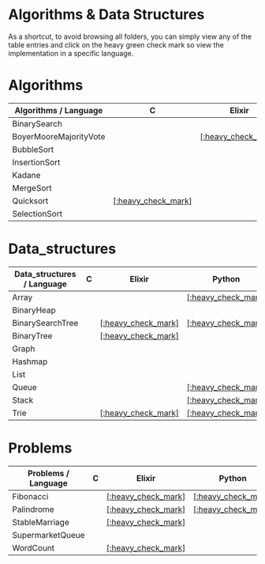 # Algorithms & Data Structures

As a shortcut, to avoid browsing all folders, you can simply view any of the table entries and click on the heavy green check mark so view the implementation in a specific language.


# Algorithms
|Algorithms / Language|C|Elixir|Python|Ruby|Rust|
|-|-|-|-|-|-|
BinarySearch| | |[[:heavy_check_mark]](algorithms/binary_search/python/binary_search)| |[[:heavy_check_mark]](algorithms/binary_search/rust/binary_search)
BoyerMooreMajorityVote| |[[:heavy_check_mark]](algorithms/boyer_moore_majority_vote/elixir/boyer_moore_majority_vote)|[[:heavy_check_mark]](algorithms/boyer_moore_majority_vote/python/boyer_moore_majority_vote)| | 
BubbleSort| | | | |[[:heavy_check_mark]](algorithms/bubble_sort/rust/bubble_sort)
InsertionSort| | |[[:heavy_check_mark]](algorithms/insertion_sort/python/insertion_sort)|[[:heavy_check_mark]](algorithms/insertion_sort/ruby/insertion_sort)|[[:heavy_check_mark]](algorithms/insertion_sort/rust/insertion_sort)
Kadane| | | | |[[:heavy_check_mark]](algorithms/kadane/rust/kadane)
MergeSort| | |[[:heavy_check_mark]](algorithms/merge_sort/python/merge_sort)|[[:heavy_check_mark]](algorithms/merge_sort/ruby/merge_sort)| 
Quicksort|[[:heavy_check_mark]](algorithms/quicksort/c/quicksort)| |[[:heavy_check_mark]](algorithms/quicksort/python/quicksort)| |[[:heavy_check_mark]](algorithms/quicksort/rust/quicksort)
SelectionSort| | |[[:heavy_check_mark]](algorithms/selection_sort/python/selection_sort)| |[[:heavy_check_mark]](algorithms/selection_sort/rust/selection_sort)


# Data_structures
|Data_structures / Language|C|Elixir|Python|Ruby|Rust|
|-|-|-|-|-|-|
Array| | |[[:heavy_check_mark]](data_structures/array/python/array)|[[:heavy_check_mark]](data_structures/array/ruby/array)|[[:heavy_check_mark]](data_structures/array/rust/array)
BinaryHeap| | | | |[[:heavy_check_mark]](data_structures/binary_heap/rust/binary_heap)
BinarySearchTree| |[[:heavy_check_mark]](data_structures/binary_search_tree/elixir/binary_search_tree)|[[:heavy_check_mark]](data_structures/binary_search_tree/python/binary_search_tree)| |[[:heavy_check_mark]](data_structures/binary_search_tree/rust/binary_search_tree)
BinaryTree| |[[:heavy_check_mark]](data_structures/binary_tree/elixir/binary_tree)| | | 
Graph| | | |[[:heavy_check_mark]](data_structures/graph/ruby/graph)|[[:heavy_check_mark]](data_structures/graph/rust/graph)
Hashmap| | | | |[[:heavy_check_mark]](data_structures/hashmap/rust/hashmap)
List| | | |[[:heavy_check_mark]](data_structures/list/ruby/list)|[[:heavy_check_mark]](data_structures/list/rust/list)
Queue| | |[[:heavy_check_mark]](data_structures/queue/python/queue)|[[:heavy_check_mark]](data_structures/queue/ruby/queue)|[[:heavy_check_mark]](data_structures/queue/rust/queue)
Stack| | |[[:heavy_check_mark]](data_structures/stack/python/stack)|[[:heavy_check_mark]](data_structures/stack/ruby/stack)|[[:heavy_check_mark]](data_structures/stack/rust/stack)
Trie| |[[:heavy_check_mark]](data_structures/trie/elixir/trie)|[[:heavy_check_mark]](data_structures/trie/python/trie)| | 


# Problems
|Problems / Language|C|Elixir|Python|Ruby|Rust|
|-|-|-|-|-|-|
Fibonacci| |[[:heavy_check_mark]](problems/fibonacci/elixir/fibonacci)|[[:heavy_check_mark]](problems/fibonacci/python/fibonacci)|[[:heavy_check_mark]](problems/fibonacci/ruby/fibonacci)|[[:heavy_check_mark]](problems/fibonacci/rust/fibonacci)
Palindrome| |[[:heavy_check_mark]](problems/palindrome/elixir/palindrome)|[[:heavy_check_mark]](problems/palindrome/python/palindrome)| |[[:heavy_check_mark]](problems/palindrome/rust/palindrome)
StableMarriage| |[[:heavy_check_mark]](problems/stable_marriage/elixir/stable_marriage)| |[[:heavy_check_mark]](problems/stable_marriage/ruby/stable_marriage)|[[:heavy_check_mark]](problems/stable_marriage/rust/stable_marriage)
SupermarketQueue| | | | |[[:heavy_check_mark]](problems/supermarket_queue/rust/supermarket_queue)
WordCount| |[[:heavy_check_mark]](problems/word_count/elixir/word_count)| | | 


